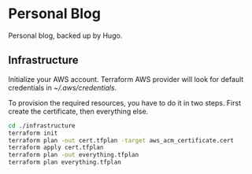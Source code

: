 # Personal Blog

Personal blog, backed up by Hugo.

## Infrastructure

Initialize your AWS account. Terraform AWS provider will look for default credentials in _~/.aws/credentials_.

To provision the required resources, you have to do it in two steps.
First create the certificate, then everything else.

```sh
cd ./infrastructure
terraform init
terraform plan -out cert.tfplan -target aws_acm_certificate.cert
terraform apply cert.tfplan
terraform plan -out everything.tfplan
terraform plan everything.tfplan
```
